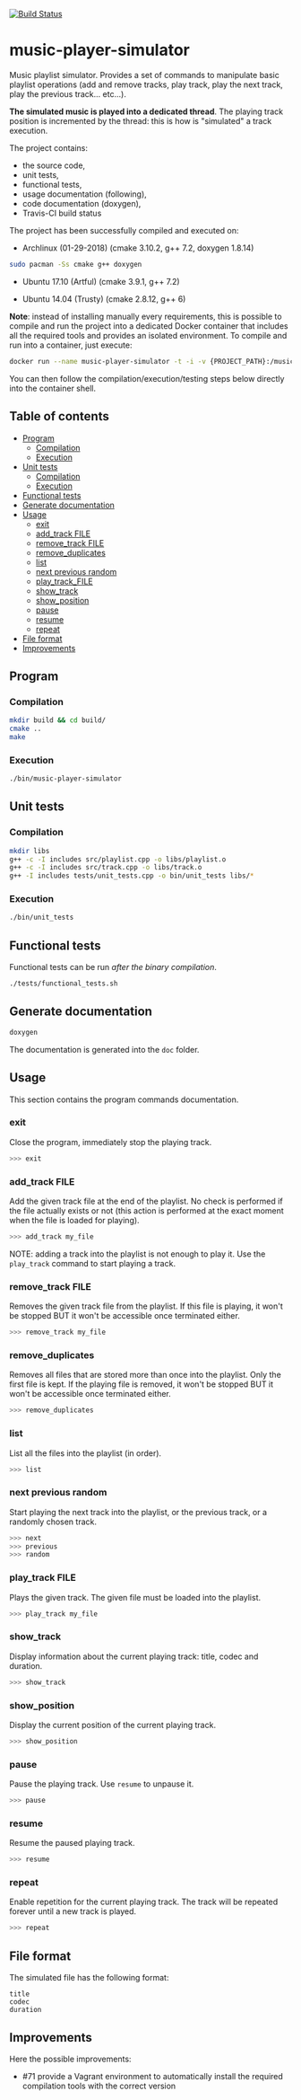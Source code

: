 [![Build Status](https://travis-ci.org/jean553/music-player-simulator.svg?branch=master)](https://travis-ci.org/jean553/music-player-simulator)

# music-player-simulator

Music playlist simulator. Provides a set of commands to manipulate basic playlist operations
(add and remove tracks, play track, play the next track, play the previous track... etc...).

**The simulated music is played into a dedicated thread**.
The playing track position is incremented by the thread: this is how is "simulated" a track execution.

The project contains:
 * the source code,
 * unit tests,
 * functional tests,
 * usage documentation (following),
 * code documentation (doxygen),
 * Travis-CI build status

The project has been successfully compiled and executed on:

 * Archlinux (01-29-2018)
   (cmake 3.10.2, g++ 7.2, doxygen 1.8.14)

```sh
sudo pacman -Ss cmake g++ doxygen
```

 * Ubuntu 17.10 (Artful)
   (cmake 3.9.1, g++ 7.2)

 * Ubuntu 14.04 (Trusty)
   (cmake 2.8.12, g++ 6)

**Note**: instead of installing manually every requirements, this is possible
to compile and run the project into a dedicated Docker container
that includes all the required tools and provides an isolated environment.
To compile and run into a container, just execute:

```sh
docker run --name music-player-simulator -t -i -v {PROJECT_PATH}:/music-player-simulator jean553/cpp-dev /bin/zsh
```

You can then follow the compilation/execution/testing steps below directly into the container shell.

## Table of contents

 - [Program](#program)
    * [Compilation](#compilation)
    * [Execution](#execution)
 - [Unit tests](#unit-tests)
    * [Compilation](#compilation)
    * [Execution](#execution)
 - [Functional tests](#functional-tests)
 - [Generate documentation](#generate-documentation)
 - [Usage](#usage)
    * [exit](#exit)
    * [add_track FILE](#add-track-FILE)
    * [remove_track FILE](#remove-track-FILE)
    * [remove_duplicates](#remove-duplicates)
    * [list](#list)
    * [next previous random](#next-previous-random)
    * [play_track_FILE](#play-track-FILE)
    * [show_track](#show-track)
    * [show_position](#show-position)
    * [pause](#pause)
    * [resume](#resume)
    * [repeat](#repeat)
 - [File format](#file-format)
 - [Improvements](#improvements)

## Program

### Compilation

```sh
mkdir build && cd build/
cmake ..
make
```

### Execution

```sh
./bin/music-player-simulator
```

## Unit tests

### Compilation

```sh
mkdir libs
g++ -c -I includes src/playlist.cpp -o libs/playlist.o
g++ -c -I includes src/track.cpp -o libs/track.o
g++ -I includes tests/unit_tests.cpp -o bin/unit_tests libs/*
```

### Execution

```sh
./bin/unit_tests
```

## Functional tests

Functional tests can be run *after the binary compilation*.

```sh
./tests/functional_tests.sh
```

## Generate documentation

```sh
doxygen
```

The documentation is generated into the `doc` folder.

## Usage

This section contains the program commands documentation.

### exit

Close the program, immediately stop the playing track.

```sh
>>> exit
```

### add_track FILE

Add the given track file at the end of the playlist.
No check is performed if the file actually exists or not
(this action is performed at the exact moment when the file is loaded for playing).

```sh
>>> add_track my_file
```

NOTE: adding a track into the playlist is not enough to play it.
Use the `play_track` command to start playing a track.

### remove_track FILE

Removes the given track file from the playlist.
If this file is playing, it won't be stopped BUT it won't be accessible once terminated either.

```sh
>>> remove_track my_file
```

### remove_duplicates

Removes all files that are stored more than once into the playlist.
Only the first file is kept.
If the playing file is removed, it won't be stopped BUT it won't be accessible once terminated either.

```sh
>>> remove_duplicates
```

### list

List all the files into the playlist (in order).

```sh
>>> list
```

### next previous random

Start playing the next track into the playlist, or the previous track,
or a randomly chosen track.

```sh
>>> next
>>> previous
>>> random
```

### play_track FILE

Plays the given track. The given file must be loaded into the playlist.

```sh
>>> play_track my_file
```

### show_track

Display information about the current playing track: title, codec and duration.

```sh
>>> show_track
```

### show_position

Display the current position of the current playing track.

```sh
>>> show_position
```

### pause

Pause the playing track. Use `resume` to unpause it.

```sh
>>> pause
```

### resume

Resume the paused playing track.

```sh
>>> resume
```

### repeat

Enable repetition for the current playing track. The track will be repeated
forever until a new track is played.

```sh
>>> repeat
```

## File format

The simulated file has the following format:

```
title
codec
duration
```

## Improvements

Here the possible improvements:
 * #71 provide a Vagrant environment to automatically install the required compilation tools with the correct version
